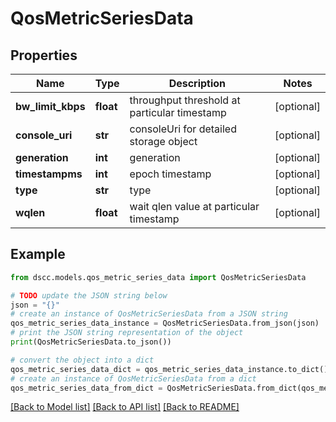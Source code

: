 # QosMetricSeriesData


## Properties

Name | Type | Description | Notes
------------ | ------------- | ------------- | -------------
**bw_limit_kbps** | **float** | throughput threshold at particular timestamp | [optional] 
**console_uri** | **str** | consoleUri for detailed storage object | [optional] 
**generation** | **int** | generation | [optional] 
**timestampms** | **int** | epoch timestamp | [optional] 
**type** | **str** | type | [optional] 
**wqlen** | **float** | wait qlen value at particular timestamp | [optional] 

## Example

```python
from dscc.models.qos_metric_series_data import QosMetricSeriesData

# TODO update the JSON string below
json = "{}"
# create an instance of QosMetricSeriesData from a JSON string
qos_metric_series_data_instance = QosMetricSeriesData.from_json(json)
# print the JSON string representation of the object
print(QosMetricSeriesData.to_json())

# convert the object into a dict
qos_metric_series_data_dict = qos_metric_series_data_instance.to_dict()
# create an instance of QosMetricSeriesData from a dict
qos_metric_series_data_from_dict = QosMetricSeriesData.from_dict(qos_metric_series_data_dict)
```
[[Back to Model list]](../README.md#documentation-for-models) [[Back to API list]](../README.md#documentation-for-api-endpoints) [[Back to README]](../README.md)



